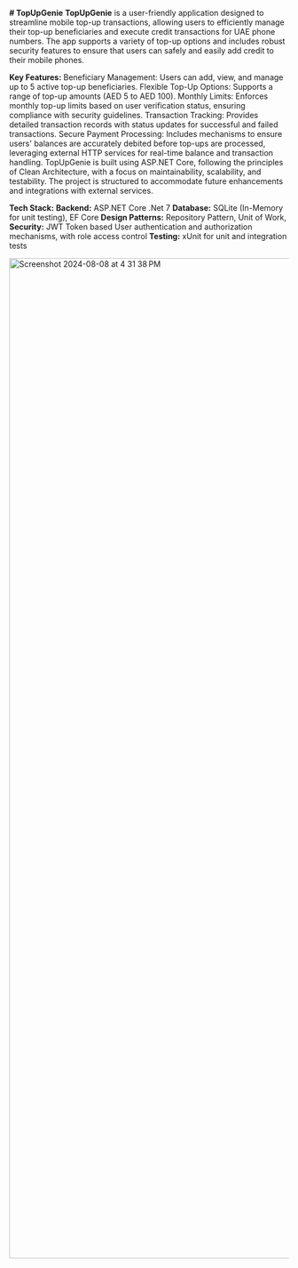 **# TopUpGenie**
**TopUpGenie** is a user-friendly application designed to streamline mobile top-up transactions, allowing users to efficiently manage their top-up beneficiaries and execute credit transactions for UAE phone numbers. The app supports a variety of top-up options and includes robust security features to ensure that users can safely and easily add credit to their mobile phones.

**Key Features:**
Beneficiary Management: Users can add, view, and manage up to 5 active top-up beneficiaries.
Flexible Top-Up Options: Supports a range of top-up amounts (AED 5 to AED 100).
Monthly Limits: Enforces monthly top-up limits based on user verification status, ensuring compliance with security guidelines.
Transaction Tracking: Provides detailed transaction records with status updates for successful and failed transactions.
Secure Payment Processing: Includes mechanisms to ensure users' balances are accurately debited before top-ups are processed, leveraging external HTTP services for real-time balance and transaction handling.
TopUpGenie is built using ASP.NET Core, following the principles of Clean Architecture, with a focus on maintainability, scalability, and testability. The project is structured to accommodate future enhancements and integrations with external services.

**Tech Stack:**
**Backend:** ASP.NET Core .Net 7
**Database:** SQLite (In-Memory for unit testing), EF Core
**Design Patterns:** Repository Pattern, Unit of Work, 
**Security:** JWT Token based User authentication and authorization mechanisms, with role access control
**Testing:** xUnit for unit and integration tests

<img width="1800" alt="Screenshot 2024-08-08 at 4 31 38 PM" src="https://github.com/user-attachments/assets/6e62129d-653d-47d6-a1e0-97051ade7da1">

